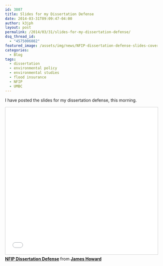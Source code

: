 ```yaml
---
id: 3807
title: Slides for my Dissertation Defense
date: 2014-03-31T09:09:47-04:00
author: k3jph
layout: post
permalink: /2014/03/31/slides-for-my-dissertation-defense/
dsq_thread_id:
  - "4575006082"
featured_image: /assets/img/news/NFIP-dissertation-defense-slides-cover.png
categories:
  - Blog
tags:
  - dissertation
  - environmental policy
  - environmental studies
  - flood insurance
  - NFIP
  - UMBC
---
```

I have posted the slides for my dissertation defense, this morning.

<iframe src="//www.slideshare.net/slideshow/embed_code/key/6C04lyxDLlB5ol" width="595" height="485" frameborder="0" marginwidth="0" marginheight="0" scrolling="no" style="border:1px solid #CCC; border-width:1px; margin-bottom:5px; max-width: 100%;" allowfullscreen> </iframe> <div style="margin-bottom:5px"> <strong> <a href="//www.slideshare.net/jameshoward/nfip-dissertation-defense" title="NFIP Dissertation Defense" target="_blank">NFIP Dissertation Defense</a> </strong> from <strong><a href="https://www.slideshare.net/jameshoward" target="_blank">James Howard</a></strong> </div>
